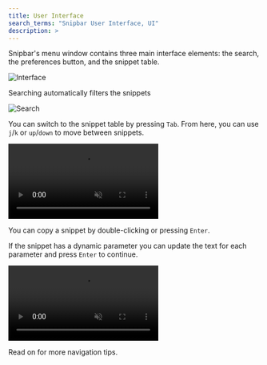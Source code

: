 ```yaml
---
title: User Interface
search_terms: "Snipbar User Interface, UI"
description: >
---
```


Snipbar's menu window contains three main interface elements: the search, the preferences button, and the snippet table.

![Interface](/images/snipbar/interface.png)

Searching automatically filters the snippets

![Search](/images/snipbar/search.png)

You can switch to the snippet table by pressing `Tab`. From here, you can use `j`/`k` or `up`/`down` to move between snippets.

<video  autoplay="" loop="" muted playsinline>
  <source src="/videos/selecting-snippets.mp4" type="video/mp4">
  <!-- <source src="myVideo.webm" type="video/webm"> -->
  <p>Your browser doesn't support HTML5 video. Here is
     a <a href="/videos/selecting-snippets.mp4">link to the video</a> instead.</p>
</video>

You can copy a snippet by double-clicking or pressing `Enter`.

If the snippet has a dynamic parameter you can update the text for each parameter and press `Enter` to continue.

<video  autoplay="" loop="" muted playsinline>
  <source src="/videos/snipbar-example.mp4" type="video/mp4">
  <!-- <source src="myVideo.webm" type="video/webm"> -->
  <p>Your browser doesn't support HTML5 video. Here is
     a <a href="/videos/snipbar-example.mp4">link to the video</a> instead.</p>
</video>

Read on for more navigation tips.